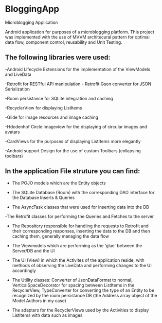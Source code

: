 # BloggingApp
Microblogging Application

Android application for purposes of a microblogging platform. This project was implemented with the use of MVVM architecural pattern for optimal data flow, component control, reusability and Unit Testing.

The following libraries were used:
------

-Android Lifecycle Extensions for the implementation of the ViewModels and LiveData

-Retrofit for RESTful API manipulation - Retrofit Gson converter for JSON Serialization

-Room persistance for SQLite integration and caching 

-RecyclerView for displaying ListItems

-Glide for image resources and image caching

-Hdodenhof Circle imageview for the displaying of circular images and avatars

-CardViews for the purposes of displaying ListItems more elegantly

-Android support Design for the use of custom Toolbars (collapsing toolbars)
 
 
 In the application File struture you can find:
 ------

- The POJO models which are the Entity objects 

- The SQLite Database (Room) with the corresponding DAO interface for the Database Inserts & Queries 

- The AsyncTask classes that were used for inserting data into the DB 

-The Retrofit classes for performing the Queries and Fetches to the server

- The Repository responsible for handling the requests to Retrofit and their corresponding responses, inserting the data to the DB and  then caching them, generally managing the data flow 

- The Viewmodels which are performing as the 'glue' between the Server/DB and the UI 

- The UI (View) in which the Activites of the application reside, with methods of observing the LiveData and performing changes to the UI accordingly 

- The Utility classes: Converter of JsonDataFormat to normal, VerticalSpaceDecorator for spacing between ListItems in the RecyclerView, TypeConverter for converting the type of an Entity to be recognized by the room persistance  DB (the Address array object of the Model Authors in my case)

- The adapters for the RecyclerViews used by the Activities to display ListItems with data such as images 









